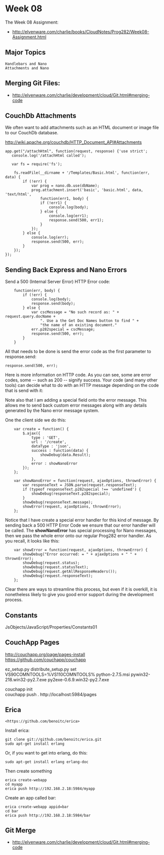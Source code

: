Week 08
=======

The Week 08 Assignment:

- <http://elvenware.com/charlie/books/CloudNotes/Prog282/Week08-Assignment.html>

Major Topics
------------
	
	Handlebars and Nano
	Attachments and Nano

Merging Git Files:
------------------

- <http://elvenware.com/charlie/development/cloud/Git.html#merging-code>

CouchDb Attachments
-------------------

We often want to add attachments such as an HTML document or image file
to our CouchDb database.

<http://wiki.apache.org/couchdb/HTTP_Document_API#Attachments>

~~~~
app.get("/attachHtml", function(request, response) {'use strict';
   console.log('/attachHtml called');
   
   var fs = require('fs');

    fs.readFile(__dirname + '/Templates/Basic.html', function(err, data) {
        if (!err) {
            var prog = nano.db.use(dbName);
            prog.attachment.insert('basic', 'basic.html', data, 'text/html',
                function(err1, body) {
                if (!err1) {
                    console.log(body);
                } else {
                    console.log(err1);
                    response.send(500, err1);
                }
            });
        } else {
            console.log(err);
            response.send(500, err);
        }
    }); 
});
~~~~

Sending Back Express and Nano Errors
-----------------------------------

Send a 500 (Internal Server Error) HTTP Error code:

~~~~
	function(err, body) {
        if (!err) {
            console.log(body);
            response.send(body);
        } else {
            var cscMessage = "No such record as: " + request.query.docName +
                ". Use a the Get Doc Names button to find " +
                "the name of an existing document."
            err.p282special = cscMessage;
        	response.send(500, err);
        }
    }
~~~~

All that needs to be done is send the error code as the first parameter
to response.send:

	response.send(500, err);
	
Here is more information on HTTP code. As you can see, some are error
codes, some -- such as 200 -- signify success. Your code (and many other
tools) can decide what to do with an HTTP message depending on the 
code that is send with it:



Note also that I am adding a special field onto the error message. This
allows me to send back custom error messages along with any details
generated by the Nano error message system.

One the client side we do this:

~~~~
	var create = function() {
        $.ajax({
            type : 'GET',
            url : '/create',
            dataType : 'json',
            success : function(data) {
                showDebug(data.Result);
            },
            error : showNanoError
        });
    };

    var showNanoError = function(request, ajaxOptions, thrownError) {
        var responseText = JSON.parse(request.responseText);
        if (typeof responseText.p282special !== 'undefined') {
            showDebug(responseText.p282special);
        }
        showDebug(responseText.message);
        showError(request, ajaxOptions, thrownError);
    };
~~~~

Notice that I have create a special error handler for this kind of
message. By sending back a 500 HTTP Error Code we ensure that our
error handler will be called. The **showNanoError** has special 
processing for Nano messages, then we pass the whole error onto our
regular Prog282 error handler. As you recall, it looks like this:

~~~~
    var showError = function(request, ajaxOptions, thrownError) {
        showDebug("Error occurred: = " + ajaxOptions + " " + thrownError);
        showDebug(request.status);
        showDebug(request.statusText);
        showDebug(request.getAllResponseHeaders());
        showDebug(request.responseText);
    };
~~~~

Clear there are ways to streamline this process, but even if it is 
overkill, it is nonetheless likely to give you good error support during
the development process.

Constants
---------

JsObjects/JavaScript/Properties/Constants01

CouchApp Pages
--------------

http://couchapp.org/page/pages-install
https://github.com/couchapp/couchapp

ez_setup.py
distribute_setup.py
set VS90COMNTOOLS=%VS110COMNTOOLS%
python-2.7.5.msi
pywin32-218.win32-py2.7.exe
py2exe-0.6.9.win32-py2.7.exe

couchapp init  
couchapp push . http://localhost:5984/pages

Erica
-----

	<https://github.com/benoitc/erica>

Install erica:
	
	git clone git://github.com/benoitc/erica.git
	sudo apt-get install erlang

Or, if you want to get into erlang, do this:

	sudo apt-get install erlang erlang-doc

Then create something

	erica create-webapp
	cd myapp
	erica push http://192.168.2.18:5984/myapp

Create an app called bar:

	erica create-webapp appid=bar
	cd bar
	erica push http://192.168.2.18:5984/bar

Git Merge
---------

- <http://elvenware.com/charlie/development/cloud/Git.html#merging-code>
